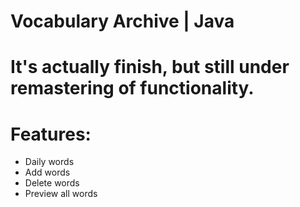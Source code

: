 # Vocabulary Archive | Java
# It's actually finish, but still under remastering of functionality.

# Features:
- Daily words
- Add words
- Delete words
- Preview all words
